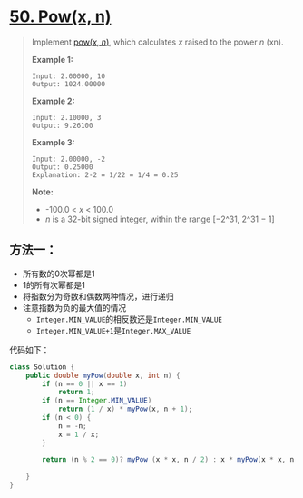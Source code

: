 # [50. Pow(x, n)][1]

> Implement [pow(*x*, *n*)](http://www.cplusplus.com/reference/valarray/pow/), which calculates *x* raised to the power *n* (xn).
>
> **Example 1:**
>
> ```
> Input: 2.00000, 10
> Output: 1024.00000
> ```
>
> **Example 2:**
>
> ```
> Input: 2.10000, 3
> Output: 9.26100
> ```
>
> **Example 3:**
>
> ```
> Input: 2.00000, -2
> Output: 0.25000
> Explanation: 2-2 = 1/22 = 1/4 = 0.25
> ```
>
> **Note:**
>
> - -100.0 < *x* < 100.0
> - *n* is a 32-bit signed integer, within the range [−2^31, 2^31 − 1]



## 方法一：

* 所有数的0次幂都是1
* 1的所有次幂都是1
* 将指数分为奇数和偶数两种情况，进行递归
* 注意指数为负的最大值的情况
  * `Integer.MIN_VALUE`的相反数还是`Integer.MIN_VALUE`
  * `Integer.MIN_VALUE+1`是`Integer.MAX_VALUE`



代码如下：

```java
class Solution {
    public double myPow(double x, int n) {
        if (n == 0 || x == 1)
            return 1;
        if (n == Integer.MIN_VALUE)
            return (1 / x) * myPow(x, n + 1);
        if (n < 0) {
            n = -n;
            x = 1 / x;
        }
        
        return (n % 2 == 0)? myPow (x * x, n / 2) : x * myPow(x * x, n / 2);
        
    }
}
```



[1]: https://leetcode.com/problems/powx-n/